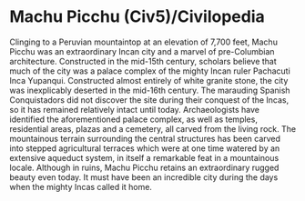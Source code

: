 # Machu Picchu (Civ5)/Civilopedia

Clinging to a Peruvian mountaintop at an elevation of 7,700 feet, Machu Picchu was an extraordinary Incan city and a marvel of pre-Columbian architecture. Constructed in the mid-15th century, scholars believe that much of the city was a palace complex of the mighty Incan ruler Pachacuti Inca Yupanqui. Constructed almost entirely of white granite stone, the city was inexplicably deserted in the mid-16th century. The marauding Spanish Conquistadors did not discover the site during their conquest of the Incas, so it has remained relatively intact until today.
Archaeologists have identified the aforementioned palace complex, as well as temples, residential areas, plazas and a cemetery, all carved from the living rock. The mountainous terrain surrounding the central structures has been carved into stepped agricultural terraces which were at one time watered by an extensive aqueduct system, in itself a remarkable feat in a mountainous locale.
Although in ruins, Machu Picchu retains an extraordinary rugged beauty even today. It must have been an incredible city during the days when the mighty Incas called it home.